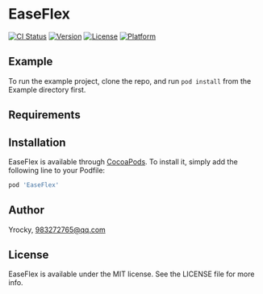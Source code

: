 # EaseFlex

[![CI Status](https://img.shields.io/travis/Yrocky/EaseFlex.svg?style=flat)](https://travis-ci.org/Yrocky/EaseFlex)
[![Version](https://img.shields.io/cocoapods/v/EaseFlex.svg?style=flat)](https://cocoapods.org/pods/EaseFlex)
[![License](https://img.shields.io/cocoapods/l/EaseFlex.svg?style=flat)](https://cocoapods.org/pods/EaseFlex)
[![Platform](https://img.shields.io/cocoapods/p/EaseFlex.svg?style=flat)](https://cocoapods.org/pods/EaseFlex)

## Example

To run the example project, clone the repo, and run `pod install` from the Example directory first.

## Requirements

## Installation

EaseFlex is available through [CocoaPods](https://cocoapods.org). To install
it, simply add the following line to your Podfile:

```ruby
pod 'EaseFlex'
```

## Author

Yrocky, 983272765@qq.com

## License

EaseFlex is available under the MIT license. See the LICENSE file for more info.
